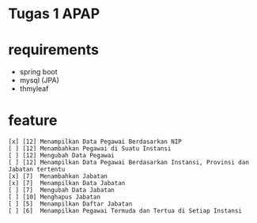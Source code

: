 # Tugas 1 APAP

# requirements
- spring boot
- mysql (JPA)
- thmyleaf

# feature
    [x] [12] ​Menampilkan Data Pegawai Berdasarkan NIP
    [ ] [12] ​Menambahkan Pegawai di Suatu Instansi
    [ ] [12] ​Mengubah Data Pegawai
    [ ] [12] Menampilkan Data Pegawai Berdasarkan Instansi, Provinsi dan Jabatan tertentu 
    [x] [7] ​ Menambahkan Jabatan    
    [x] [7] ​ Menampilkan Data Jabatan    
    [ ] [7] ​ Mengubah Data Jabatan    
    [ ] [10] ​Menghapus Jabatan    
    [ ] [5] ​ Menampilkan Daftar Jabatan
    [ ] [6] ​ Menampilkan Pegawai Termuda dan Tertua di Setiap Instansi
